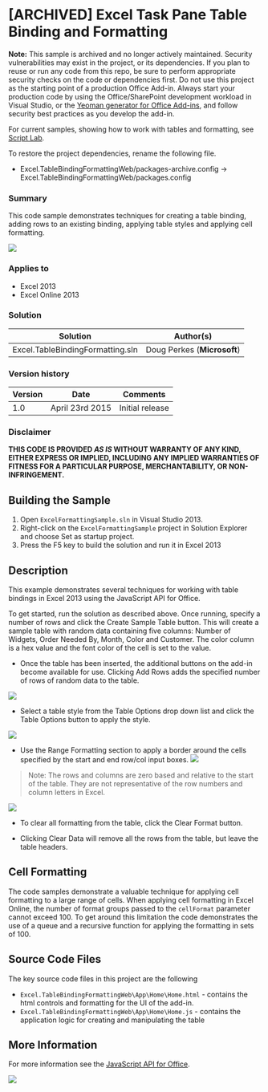 # [ARCHIVED] Excel Task Pane Table Binding and Formatting #

**Note:** This sample is archived and no longer actively maintained. Security vulnerabilities may exist in the project, or its dependencies. If you plan to reuse or run any code from this repo, be sure to perform appropriate security checks on the code or dependencies first. Do not use this project as the starting point of a production Office Add-in. Always start your production code by using the Office/SharePoint development workload in Visual Studio, or the [Yeoman generator for Office Add-ins](https://github.com/OfficeDev/generator-office), and follow security best practices as you develop the add-in.

For current samples, showing how to work with tables and formatting, see [Script Lab](https://docs.microsoft.com/office/dev/add-ins/overview/explore-with-script-lab).

To restore the project dependencies, rename the following file.

- Excel.TableBindingFormattingWeb/packages-archive.config -> Excel.TableBindingFormattingWeb/packages.config

### Summary ###
This code sample demonstrates techniques for creating a table binding, adding rows to an existing binding, applying table styles and applying cell formatting.

![](http://i.imgur.com/dex6lyr.png)

### Applies to ###
-  Excel 2013
-  Excel Online 2013

### Solution ###
Solution | Author(s)
---------|----------
Excel.TableBindingFormatting.sln | Doug Perkes (**Microsoft**)

### Version history ###
Version  | Date | Comments
---------| -----| --------
1.0  | April 23rd 2015 | Initial release

### Disclaimer ###
**THIS CODE IS PROVIDED *AS IS* WITHOUT WARRANTY OF ANY KIND, EITHER EXPRESS OR IMPLIED, INCLUDING ANY IMPLIED WARRANTIES OF FITNESS FOR A PARTICULAR PURPOSE, MERCHANTABILITY, OR NON-INFRINGEMENT.**


## Building the Sample ##
1. Open `ExcelFormattingSample.sln` in Visual Studio 2013. 
2. Right-click on the `ExcelFormattingSample` project in Solution Explorer and choose Set as startup project. 
3. Press the F5 key to build the solution and run it in Excel 2013 

## Description ##

This example demonstrates several techniques for working with table bindings in Excel 2013 using the JavaScript API for Office.

To get started, run the solution as described above. Once running, specify a number of rows and click the Create Sample Table button. This will create a sample table with random data containing five columns: Number of Widgets, Order Needed By, Month, Color and Customer. The color column is a hex value and the font color of the cell is set to the value.

- Once the table has been inserted, the additional buttons on the add-in become available for use. Clicking Add Rows adds the specified number of rows of random data to the table.

![](http://i.imgur.com/2n4kNew.png)

- Select a table style from the Table Options drop down list and click the Table Options button to apply the style.

![](http://i.imgur.com/4tkMndG.png)

- Use the Range Formatting section to apply a border around the cells specified by the start and end row/col input boxes.
![](http://i.imgur.com/dgzD5kp.png)

> Note: The rows and columns are zero based and relative to the start of the table. They are not representative of the row numbers and column letters in Excel.

![](http://i.imgur.com/RT9YLob.png)

- To clear all formatting from the table, click the Clear Format button.

- Clicking Clear Data will remove all the rows from the table, but leave the table headers.

## Cell Formatting ##

The code samples demonstrate a valuable technique for applying cell formatting to a large range of cells. When applying cell formatting in Excel Online, the number of format groups passed to the `cellFormat` parameter cannot exceed 100. To get around this limitation the code demonstrates the use of a queue and a recursive function for applying the formatting in sets of 100.

## Source Code Files ##

The key source code files in this project are the following

- `Excel.TableBindingFormattingWeb\App\Home\Home.html` - contains the html controls and formatting for the UI of the add-in. 
- `Excel.TableBindingFormattingWeb\App\Home\Home.js` - contains the application logic for creating and manipulating the table 

## More Information ##

For more information see the [JavaScript API for Office](https://msdn.microsoft.com/en-us/library/office/fp142185.aspx "JavaScript API for Office").

<img src="https://pnptelemetry.azurewebsites.net/pnp-officeaddins/samples/Excel.TableBindingFormatting" />